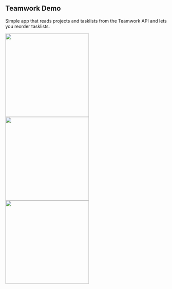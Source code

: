 ## Teamwork Demo
Simple app that reads projects and tasklists from the Teamwork API and lets you reorder tasklists.

<img src="http://www.georgiecasey.com/github_images/teamwork_fragments_screenshot1.png" align="left" width="260" >

<img src="http://www.georgiecasey.com/github_images/teamwork_fragments_screenshot2.png" align="left" width="260" >

<img src="http://www.georgiecasey.com/github_images/teamwork_fragments_screenshot3.gif" align="left" width="260" >